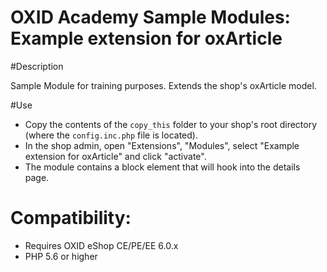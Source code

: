 OXID Academy Sample Modules: Example extension for oxArticle
============================================================

#Description

Sample Module for training purposes.
Extends the shop's oxArticle model.

#Use

 * Copy the contents of the `copy_this` folder to your shop's root directory (where the `config.inc.php` file is located).
 * In the shop admin, open "Extensions", "Modules", select "Example extension for oxArticle" and click "activate".
 * The module contains a block element that will hook into the details page.

# Compatibility:

* Requires OXID eShop CE/PE/EE 6.0.x
* PHP 5.6 or higher